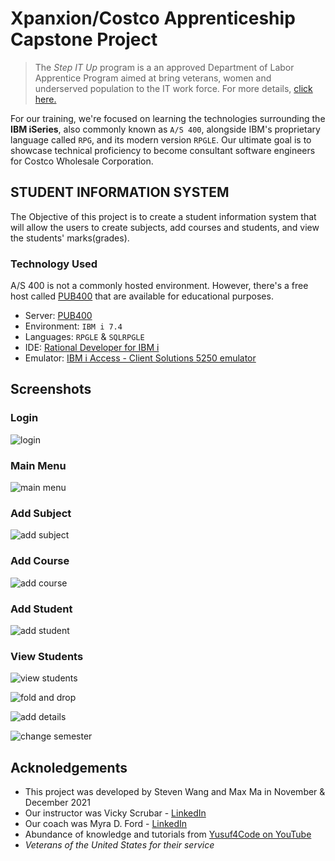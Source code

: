# Xpanxion/Costco Apprenticeship Capstone Project

> The *Step IT Up* program is a an approved Department of Labor Apprentice Program aimed at bring veterans, women and underserved population to the IT work force. For more details, [click here.](https://www.xpanxion.com/business-solutions-alliances/accelerated-talent-development/)

For our training, we're focused on learning the technologies surrounding the **IBM iSeries**, also commonly known as `A/S 400`, alongside IBM's proprietary language called `RPG`, and its modern version `RPGLE`. Our ultimate goal is to showcase technical proficiency to become consultant software engineers for Costco Wholesale Corporation.

## STUDENT INFORMATION SYSTEM

The Objective of this project is to create a student information system that will allow the users to create subjects, add courses and students, and view the students' marks(grades).

### Technology Used

A/S 400 is not a commonly hosted environment. However, there's a free host called [PUB400](https://www.pub400.com/) that are available for educational purposes.

- Server: [PUB400](https://www.pub400.com/)
- Environment: `IBM i 7.4`
- Languages: `RPGLE` & `SQLRPGLE`
- IDE: [Rational Developer for IBM i](https://www.ibm.com/products/rational-developer-for-i)
- Emulator: [IBM i Access - Client Solutions 5250 emulator](https://www.ibm.com/support/pages/ibm-i-access-client-solutions)

## Screenshots

### Login

![login](./screencaps/login.jpg)

### Main Menu

![main menu](./screencaps/mainmenu.jpg)

### Add Subject

![add subject](./screencaps/addsubject.jpg)

### Add Course

![add course](./screencaps/addcourse.jpg)

### Add Student

![add student](./screencaps/addstudent.jpg)

### View Students

![view students](./screencaps/viewstudents.jpg)

![fold and drop](./screencaps/folddrop.jpg)

![add details](./screencaps/adddetails.jpg)

![change semester](./screencaps/changesemester.jpg)

## Acknoledgements

- This project was developed by Steven Wang and Max Ma in November & December 2021
- Our instructor was Vicky Scrubar - [LinkedIn](https://www.linkedin.com/in/vickysrubar/)
- Our coach was Myra D. Ford - [LinkedIn](https://www.linkedin.com/in/myra-d-ford-msa-dba-0a0337/)
- Abundance of knowledge and tutorials from [Yusuf4Code on YouTube](https://www.youtube.com/c/mohammedyusufm)
- *Veterans of the United States for their service*
